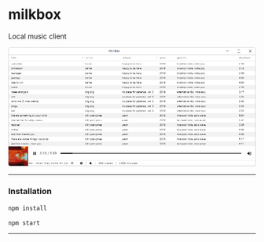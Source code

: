 # milkbox
Local music client

![Screenshot](./data/images/screenshot.png)

---

### Installation

```
npm install
```

```
npm start
```

---
